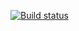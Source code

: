 [![Build status](https://ci.appveyor.com/api/projects/status/ila7k9n6do3wxvi7?svg=true)](https://ci.appveyor.com/project/costya74/pageobject-transfer-many)